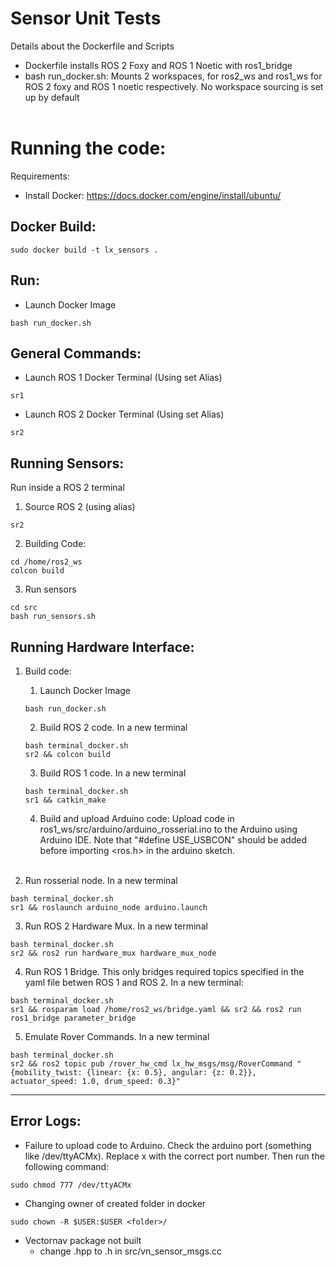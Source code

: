 # Sensor Unit Tests

Details about the Dockerfile and Scripts
- Dockerfile installs ROS 2 Foxy and ROS 1 Noetic with ros1_bridge
- bash run_docker.sh: Mounts 2 workspaces, for ros2_ws and ros1_ws for ROS 2 foxy and ROS 1 noetic respectively. No workspace sourcing is set up by default
<br> <br>


# Running the code:

Requirements:
- Install Docker: https://docs.docker.com/engine/install/ubuntu/

## Docker Build:
```
sudo docker build -t lx_sensors .
```

## Run:
- Launch Docker Image
```
bash run_docker.sh
```

## General Commands:
- Launch ROS 1 Docker Terminal (Using set Alias)
``` 
sr1
```
- Launch ROS 2 Docker Terminal (Using set Alias)
``` 
sr2
```

## Running Sensors: 
Run inside a ROS 2 terminal
1. Source ROS 2 (using alias)
```
sr2
```
2. Building Code:
```
cd /home/ros2_ws
colcon build
```
3. Run sensors 
```
cd src 
bash run_sensors.sh
```

## Running Hardware Interface:
1. Build code:
    1. Launch Docker Image
    ```
    bash run_docker.sh
    ```
    2. Build ROS 2 code. In a new terminal
    ```
    bash terminal_docker.sh
    sr2 && colcon build
    ```
    3. Build ROS 1 code. In a new terminal
    ```
    bash terminal_docker.sh
    sr1 && catkin_make
    ```
    4. Build and upload Arduino code: Upload code in ros1_ws/src/arduino/arduino_rosserial.ino to the Arduino using Arduino IDE. Note that "#define USE_USBCON" should be added before importing <ros.h> in the arduino sketch. <br> <br>

2. Run rosserial node. In a new terminal
```
bash terminal_docker.sh
sr1 && roslaunch arduino_node arduino.launch
```

3. Run ROS 2 Hardware Mux. In a new terminal
```
bash terminal_docker.sh
sr2 && ros2 run hardware_mux hardware_mux_node
```

4. Run ROS 1 Bridge. This only bridges required topics specified in the yaml file betwen ROS 1 and ROS 2. In a new terminal:
```
bash terminal_docker.sh
sr1 && rosparam load /home/ros2_ws/bridge.yaml && sr2 && ros2 run ros1_bridge parameter_bridge
```



5. Emulate Rover Commands. In a new terminal
```
bash terminal_docker.sh
sr2 && ros2 topic pub /rover_hw_cmd lx_hw_msgs/msg/RoverCommand "{mobility_twist: {linear: {x: 0.5}, angular: {z: 0.2}}, actuator_speed: 1.0, drum_speed: 0.3}"
```



<hr>

## Error Logs:
- Failure to upload code to Arduino. Check the arduino port (something like /dev/ttyACMx). Replace x with the correct port number. Then run the following command:
```
sudo chmod 777 /dev/ttyACMx
```
- Changing owner of created folder in docker
```
sudo chown -R $USER:$USER <folder>/
```
- Vectornav package not built
    - change .hpp to .h in src/vn_sensor_msgs.cc
